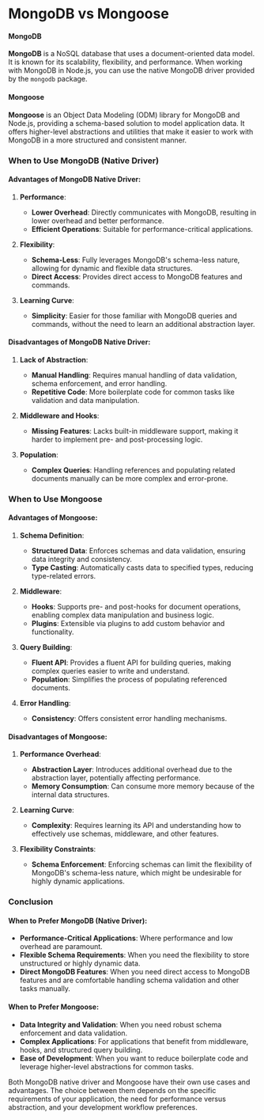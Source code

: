 # MongoDB vs Mongoose

#### **MongoDB**

**MongoDB** is a NoSQL database that uses a document-oriented data model. It is known for its scalability, flexibility, and performance. When working with MongoDB in Node.js, you can use the native MongoDB driver provided by the `mongodb` package.

#### **Mongoose**

**Mongoose** is an Object Data Modeling (ODM) library for MongoDB and Node.js, providing a schema-based solution to model application data. It offers higher-level abstractions and utilities that make it easier to work with MongoDB in a more structured and consistent manner.

### When to Use MongoDB (Native Driver)

#### Advantages of MongoDB Native Driver:

1. **Performance**:

   - **Lower Overhead**: Directly communicates with MongoDB, resulting in lower overhead and better performance.
   - **Efficient Operations**: Suitable for performance-critical applications.

2. **Flexibility**:

   - **Schema-Less**: Fully leverages MongoDB's schema-less nature, allowing for dynamic and flexible data structures.
   - **Direct Access**: Provides direct access to MongoDB features and commands.

3. **Learning Curve**:
   - **Simplicity**: Easier for those familiar with MongoDB queries and commands, without the need to learn an additional abstraction layer.

#### Disadvantages of MongoDB Native Driver:

1. **Lack of Abstraction**:

   - **Manual Handling**: Requires manual handling of data validation, schema enforcement, and error handling.
   - **Repetitive Code**: More boilerplate code for common tasks like validation and data manipulation.

2. **Middleware and Hooks**:

   - **Missing Features**: Lacks built-in middleware support, making it harder to implement pre- and post-processing logic.

3. **Population**:
   - **Complex Queries**: Handling references and populating related documents manually can be more complex and error-prone.

### When to Use Mongoose

#### Advantages of Mongoose:

1. **Schema Definition**:

   - **Structured Data**: Enforces schemas and data validation, ensuring data integrity and consistency.
   - **Type Casting**: Automatically casts data to specified types, reducing type-related errors.

2. **Middleware**:

   - **Hooks**: Supports pre- and post-hooks for document operations, enabling complex data manipulation and business logic.
   - **Plugins**: Extensible via plugins to add custom behavior and functionality.

3. **Query Building**:

   - **Fluent API**: Provides a fluent API for building queries, making complex queries easier to write and understand.
   - **Population**: Simplifies the process of populating referenced documents.

4. **Error Handling**:
   - **Consistency**: Offers consistent error handling mechanisms.

#### Disadvantages of Mongoose:

1. **Performance Overhead**:

   - **Abstraction Layer**: Introduces additional overhead due to the abstraction layer, potentially affecting performance.
   - **Memory Consumption**: Can consume more memory because of the internal data structures.

2. **Learning Curve**:

   - **Complexity**: Requires learning its API and understanding how to effectively use schemas, middleware, and other features.

3. **Flexibility Constraints**:
   - **Schema Enforcement**: Enforcing schemas can limit the flexibility of MongoDB's schema-less nature, which might be undesirable for highly dynamic applications.

### Conclusion

#### When to Prefer MongoDB (Native Driver):

- **Performance-Critical Applications**: Where performance and low overhead are paramount.
- **Flexible Schema Requirements**: When you need the flexibility to store unstructured or highly dynamic data.
- **Direct MongoDB Features**: When you need direct access to MongoDB features and are comfortable handling schema validation and other tasks manually.

#### When to Prefer Mongoose:

- **Data Integrity and Validation**: When you need robust schema enforcement and data validation.
- **Complex Applications**: For applications that benefit from middleware, hooks, and structured query building.
- **Ease of Development**: When you want to reduce boilerplate code and leverage higher-level abstractions for common tasks.

Both MongoDB native driver and Mongoose have their own use cases and advantages. The choice between them depends on the specific requirements of your application, the need for performance versus abstraction, and your development workflow preferences.

